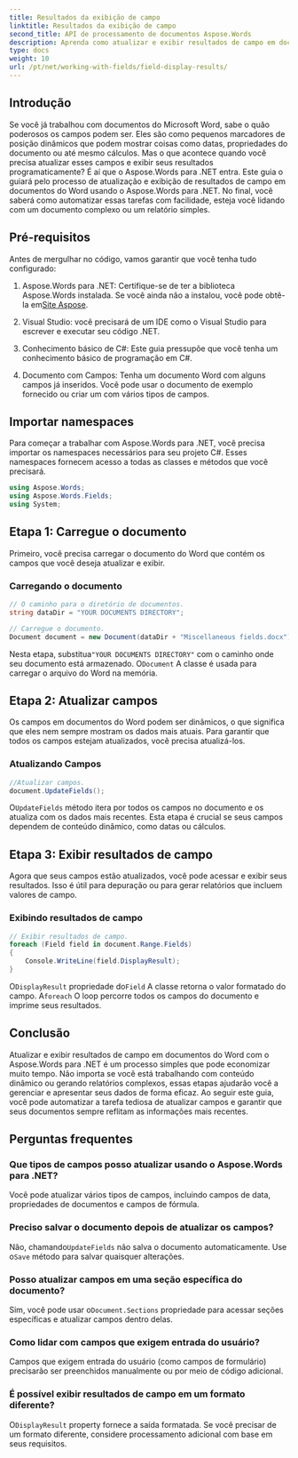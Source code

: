 ```yaml
---
title: Resultados da exibição de campo
linktitle: Resultados da exibição de campo
second_title: API de processamento de documentos Aspose.Words
description: Aprenda como atualizar e exibir resultados de campo em documentos do Word usando o Aspose.Words para .NET com este guia passo a passo. Perfeito para automatizar tarefas de documentos.
type: docs
weight: 10
url: /pt/net/working-with-fields/field-display-results/
---
```

## Introdução

Se você já trabalhou com documentos do Microsoft Word, sabe o quão poderosos os campos podem ser. Eles são como pequenos marcadores de posição dinâmicos que podem mostrar coisas como datas, propriedades do documento ou até mesmo cálculos. Mas o que acontece quando você precisa atualizar esses campos e exibir seus resultados programaticamente? É aí que o Aspose.Words para .NET entra. Este guia o guiará pelo processo de atualização e exibição de resultados de campo em documentos do Word usando o Aspose.Words para .NET. No final, você saberá como automatizar essas tarefas com facilidade, esteja você lidando com um documento complexo ou um relatório simples.

## Pré-requisitos

Antes de mergulhar no código, vamos garantir que você tenha tudo configurado:

1. Aspose.Words para .NET: Certifique-se de ter a biblioteca Aspose.Words instalada. Se você ainda não a instalou, você pode obtê-la em[Site Aspose](https://releases.aspose.com/words/net/).

2. Visual Studio: você precisará de um IDE como o Visual Studio para escrever e executar seu código .NET.

3. Conhecimento básico de C#: Este guia pressupõe que você tenha um conhecimento básico de programação em C#.

4. Documento com Campos: Tenha um documento Word com alguns campos já inseridos. Você pode usar o documento de exemplo fornecido ou criar um com vários tipos de campos.

## Importar namespaces

Para começar a trabalhar com Aspose.Words para .NET, você precisa importar os namespaces necessários para seu projeto C#. Esses namespaces fornecem acesso a todas as classes e métodos que você precisará.

```csharp
using Aspose.Words;
using Aspose.Words.Fields;
using System;
```

## Etapa 1: Carregue o documento

Primeiro, você precisa carregar o documento do Word que contém os campos que você deseja atualizar e exibir.

### Carregando o documento

```csharp
// O caminho para o diretório de documentos.
string dataDir = "YOUR DOCUMENTS DIRECTORY";

// Carregue o documento.
Document document = new Document(dataDir + "Miscellaneous fields.docx");
```

 Nesta etapa, substitua`"YOUR DOCUMENTS DIRECTORY"` com o caminho onde seu documento está armazenado. O`Document` A classe é usada para carregar o arquivo do Word na memória.

## Etapa 2: Atualizar campos

Os campos em documentos do Word podem ser dinâmicos, o que significa que eles nem sempre mostram os dados mais atuais. Para garantir que todos os campos estejam atualizados, você precisa atualizá-los.

### Atualizando Campos

```csharp
//Atualizar campos.
document.UpdateFields();
```

 O`UpdateFields` método itera por todos os campos no documento e os atualiza com os dados mais recentes. Esta etapa é crucial se seus campos dependem de conteúdo dinâmico, como datas ou cálculos.

## Etapa 3: Exibir resultados de campo

Agora que seus campos estão atualizados, você pode acessar e exibir seus resultados. Isso é útil para depuração ou para gerar relatórios que incluem valores de campo.

### Exibindo resultados de campo

```csharp
// Exibir resultados de campo.
foreach (Field field in document.Range.Fields)
{
    Console.WriteLine(field.DisplayResult);
}
```

 O`DisplayResult` propriedade do`Field` A classe retorna o valor formatado do campo. A`foreach` O loop percorre todos os campos do documento e imprime seus resultados.

## Conclusão

Atualizar e exibir resultados de campo em documentos do Word com o Aspose.Words para .NET é um processo simples que pode economizar muito tempo. Não importa se você está trabalhando com conteúdo dinâmico ou gerando relatórios complexos, essas etapas ajudarão você a gerenciar e apresentar seus dados de forma eficaz. Ao seguir este guia, você pode automatizar a tarefa tediosa de atualizar campos e garantir que seus documentos sempre reflitam as informações mais recentes.

## Perguntas frequentes

### Que tipos de campos posso atualizar usando o Aspose.Words para .NET?  
Você pode atualizar vários tipos de campos, incluindo campos de data, propriedades de documentos e campos de fórmula.

### Preciso salvar o documento depois de atualizar os campos?  
 Não, chamando`UpdateFields` não salva o documento automaticamente. Use o`Save` método para salvar quaisquer alterações.

### Posso atualizar campos em uma seção específica do documento?  
 Sim, você pode usar o`Document.Sections` propriedade para acessar seções específicas e atualizar campos dentro delas.

### Como lidar com campos que exigem entrada do usuário?  
Campos que exigem entrada do usuário (como campos de formulário) precisarão ser preenchidos manualmente ou por meio de código adicional.

### É possível exibir resultados de campo em um formato diferente?  
 O`DisplayResult` property fornece a saída formatada. Se você precisar de um formato diferente, considere processamento adicional com base em seus requisitos.